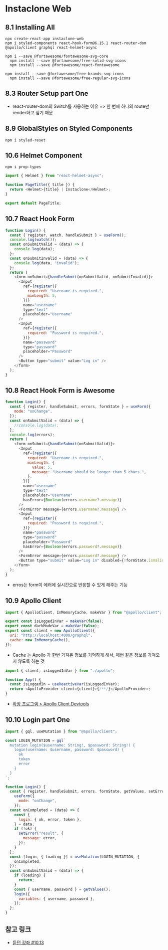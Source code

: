 # Instaclone Web

## 8.1 Installing All

```command
npx create-react-app instaclone-web
npm i styled-components react-hook-form@6.15.1 react-router-dom @apollo/client graphql react-helmet-async

npm i --save @fortawesome/fontawesome-svg-core
  npm install --save @fortawesome/free-solid-svg-icons
  npm install --save @fortawesome/react-fontawesome

npm install --save @fortawesome/free-brands-svg-icons
  npm install --save @fortawesome/free-regular-svg-icons
```

## 8.3 Router Setup part One

- react-router-dom의 Switch를 사용하는 이유 => 한 번에 하나의 route만 render하고 싶기 때문

## 8.9 GlobalStyles on Styled Components

```command
npm i styled-reset
```

## 10.6 Helmet Component

```command
npm i prop-types
```

```js
import { Helmet } from "react-helmet-async";

function PageTitle({ title }) {
  return <Helmet>{title} | Instaclone</Helmet>;
}

export default PageTitle;
```

## 10.7 React Hook Form

```js
function Login() {
  const { register, watch, handleSubmit } = useForm();
  console.log(watch());
  const onSubmitValid = (data) => {
    console.log(data);
  };
  const onSubmitInvalid = (data) => {
    console.log(data, "invalid");
  };
  return (
    <form onSubmit={handleSubmit(onSubmitValid, onSubmitInvalid)}>
      <Input
        ref={register({
          required: "Username is required.",
          minLength: 5,
        })}
        name="username"
        type="text"
        placeholder="Username"
      />
      <Input
        ref={register({
          required: "Password is required.",
        })}
        name="password"
        type="password"
        placeholder="Password"
      />
      <Button type="submit" value="Log in" />
    </form>
  );
}
```

## 10.8 React Hook Form is Awesome

```js
function Login() {
  const { register, handleSubmit, errors, formState } = useForm({
    mode: "onChange",
  });
  const onSubmitValid = (data) => {
    //console.log(data);
  };
  console.log(errors);
  return (
    <form onSubmit={handleSubmit(onSubmitValid)}>
      <Input
        ref={register({
          required: "Username is required.",
          minLength: {
            value: 5,
            message: "Username should be longer than 5 chars.",
          },
        })}
        name="username"
        type="text"
        placeholder="Username"
        hasError={Boolean(errors.username?.message)}
      />
      <FormError message={errors.username?.message} />
      <Input
        ref={register({
          required: "Password is required.",
        })}
        name="password"
        type="password"
        placeholder="Password"
        hasError={Boolean(errors.password?.message)}
      />
      <FormError message={errors.password?.message} />
      <Button type="submit" value="Log in" disabled={!formState.isValid} />
    </form>
  );
}
```

- erros는 form이 에러에 실시간으로 반응할 수 있게 해주는 기능

## 10.9 Apollo Client

```js (apollo.js)
import { ApolloClient, InMemoryCache, makeVar } from "@apollo/client";

export const isLoggedInVar = makeVar(false);
export const darkModeVar = makeVar(false);
export const client = new ApolloClient({
  uri: "http://localhost:4000/graphql",
  cache: new InMemoryCache(),
});
```

- Cache 는 Apollo 가 한번 가져온 정보를 기억하게 해서, 매번 같은 정보를 가져오지 않도록 하는 것

```js
import { client, isLoggedInVar } from "./apollo";

function App() {
  const isLoggedIn = useReactiveVar(isLoggedInVar);
  return <ApolloProvider client={client}>{/**/}</ApolloProvider>;
}
```

- [확장 프로그램 > Apollo Client Devtools](https://chrome.google.com/webstore/detail/apollo-client-devtools/jdkknkkbebbapilgoeccciglkfbmbnfm)

## 10.10 Login part One

```js
import { gql, useMutation } from "@apollo/client";

const LOGIN_MUTATION = gql`
  mutation login($username: String!, $password: String!) {
    login(username: $username, password: $password) {
      ok
      token
      error
    }
  }
`;

function Login() {
  const { register, handleSubmit, errors, formState, getValues, setError } =
    useForm({
      mode: "onChange",
    });
  const onCompleted = (data) => {
    const {
      login: { ok, error, token },
    } = data;
    if (!ok) {
      setError("result", {
        message: error,
      });
    }
  };
  const [login, { loading }] = useMutation(LOGIN_MUTATION, {
    onCompleted,
  });
  const onSubmitValid = (data) => {
    if (loading) {
      return;
    }
    const { username, password } = getValues();
    login({
      variables: { username, password },
    });
  };
}
```

## 참고 링크

- [듣던 강좌 #10.13](https://nomadcoders.co/instaclone/lectures/2494)
